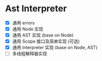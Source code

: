 # Ast Interpreter

+ [x] 通用 errors
+ [x] 通用 Node 实现
+ [x] 通用 AST 实现 (base on Node)
+ [x] 通用 Scope 接口及简单实现 (可选)
+ [x] 通用 Interpreter 实现 (base on Node, AST)
+ [ ] 多线程解释器实现
